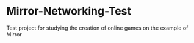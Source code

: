 # Mirror-Networking-Test
 Test project for studying the creation of online games on the example of Mirror
